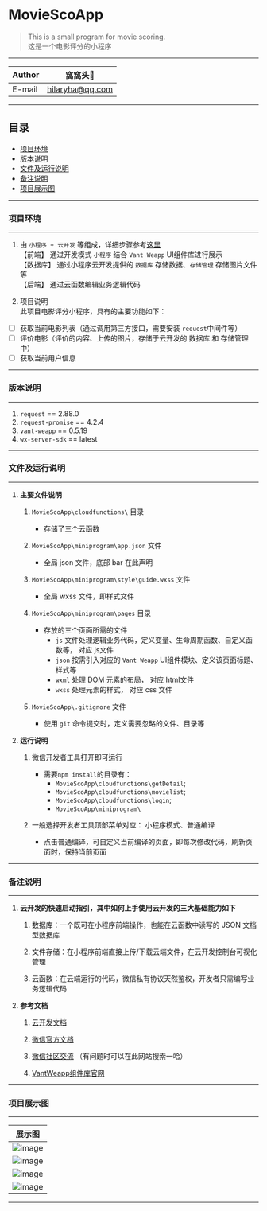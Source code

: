 # MovieScoApp
> This is a small program for movie scoring.    
  这是一个电影评分的小程序

****
	
|Author|窩窩头:panda_face:|
|---|---
|E-mail|hilaryha@qq.com

****
## 目录
* [项目环境](#项目环境)
* [版本说明](#版本说明)
* [文件及运行说明](#文件及运行说明)
* [备注说明](#备注说明)
* [项目展示图](#项目展示图)

*****
### 项目环境
-----
1. 由 `小程序 + 云开发` 等组成，详细步骤参考[这里](https://blog.csdn.net/weixin_42512937/article/details/102818614 "微信小程序Demo之电影评分功能")  
  【前端】   通过开发模式 `小程序` 结合 `Vant Weapp` UI组件库进行展示  
  【数据库】 通过小程序云开发提供的 `数据库` 存储数据、`存储管理` 存储图片文件等  
  【后端】   通过云函数编辑业务逻辑代码  

2. 项目说明  
  此项目电影评分小程序，具有的主要功能如下：  
  - [ ] 获取当前电影列表（通过调用第三方接口，需要安装 `request`中间件等）    
  - [ ] 评价电影（评价的内容、上传的图片，存储于云开发的 数据库 和 存储管理中）    
  - [ ] 获取当前用户信息    

*****
### 版本说明
-----
1. `request` == 2.88.0
2. `request-promise` == 4.2.4
3. `vant-weapp` == 0.5.19
4. `wx-server-sdk` == latest


*****
### 文件及运行说明
------
1. **主要文件说明**   
    1. `MovieScoApp\cloudfunctions\` 目录  
        * 存储了三个云函数

    2. `MovieScoApp\miniprogram\app.json` 文件   
        * 全局 json 文件，底部 bar 在此声明

    3. `MovieScoApp\miniprogram\style\guide.wxss` 文件
        * 全局 wxss 文件，即样式文件

    4. `MovieScoApp\miniprogram\pages` 目录 
        * 存放的三个页面所需的文件
            * `js` 文件处理逻辑业务代码，定义变量、生命周期函数、自定义函数等， 对应 js文件
            * `json` 按需引入对应的 `Vant Weapp` UI组件模块、定义该页面标题、样式等
            * `wxml` 处理 DOM 元素的布局， 对应 html文件
            * `wxss` 处理元素的样式， 对应 css 文件    
    
    5. `MovieScoApp\.gitignore` 文件
        * 使用 `git` 命令提交时，定义需要忽略的文件、目录等


2. **运行说明**
    1. 微信开发者工具打开即可运行
        *  需要`npm install`的目录有：
            *  `MovieScoApp\cloudfunctions\getDetail`;
            *   `MovieScoApp\cloudfunctions\movielist`;
            *   `MovieScoApp\cloudfunctions\login`;
            *   `MovieScoApp\miniprogram\`


    2. 一般选择开发者工具顶部菜单对应： 小程序模式、普通编译
        * 点击普通编译，可自定义当前编译的页面，即每次修改代码，刷新页面时，保持当前页面


*****
### 备注说明
-----
1. **云开发的快速启动指引，其中如何上手使用云开发的三大基础能力如下**  
    1. 数据库：一个既可在小程序前端操作，也能在云函数中读写的 JSON 文档型数据库
    
    2. 文件存储：在小程序前端直接上传/下载云端文件，在云开发控制台可视化管理

    3. 云函数：在云端运行的代码，微信私有协议天然鉴权，开发者只需编写业务逻辑代码

2. **参考文档**  
    1. [云开发文档](https://developers.weixin.qq.com/miniprogram/dev/wxcloud/basis/getting-started.html)

    2. [微信官方文档](https://developers.weixin.qq.com/miniprogram/dev/framework/)

    3. [微信社区交流](https://developers.weixin.qq.com/community/develop/mixflow) （有问题时可以在此网站搜索一哈）

    4. [VantWeapp组件库官网](https://youzan.github.io/vant-weapp/#/intro)


*****
### 项目展示图
-----

|展示图|
|---
|![image](https://github.com/HilaryHA/my-vue/blob/master/static/show_1.gif)
|![image](https://github.com/HilaryHA/my-vue/blob/master/static/show_2.gif)
|![image](https://github.com/HilaryHA/my-vue/blob/master/static/show_3.gif)
|![image](https://github.com/HilaryHA/my-vue/blob/master/static/show_4.gif)




******

